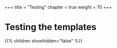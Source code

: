 +++
title = "Testing"
chapter = true
weight = 70
+++

# Testing the templates

{{% children showhidden="false" %}}


